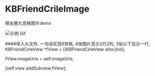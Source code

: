 # KBFriendCrileImage
朋友圈九宫格图片demo


![示例 Gif](https://ws1.sinaimg.cn/large/9e1008a3ly1fe15j0ia5ag20ac0ijx6p.gif)


####导入头文件, 一句话实现9宫格, 4张图片显示2行2列, 3张以下显示一行,  
KBFriendCirleView *fView = [[KBFriendCirleView alloc]init];  

fView.imageUrls = self.imageUrls;  

[self.view addSubview:fView];
